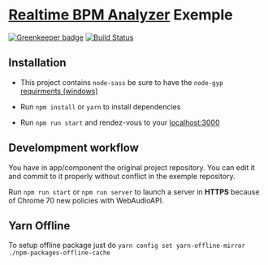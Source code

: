 # [Realtime BPM Analyzer](https://github.com/dlepaux/realtime-bpm-analyzer) Exemple

[![Greenkeeper badge](https://badges.greenkeeper.io/dlepaux/realtime-bpm-analyzer-exemple.svg)](https://greenkeeper.io/)
[![Build Status](https://travis-ci.org/dlepaux/realtime-bpm-analyzer-exemple.svg?branch=master)](https://travis-ci.org/dlepaux/realtime-bpm-analyzer-exemple)


## Installation

- This project contains `node-sass` be sure to have the `node-gyp` [requirments (windows)](https://github.com/nodejs/node-gyp#on-windows)

- Run `npm install` or `yarn` to install dependencies

- Run `npm run start` and rendez-vous to your [localhost:3000](http://localhost:3000)


## Develompment workflow

You have in app/component the original project repository. You can edit it and commit to it properly without conflict in the exemple repository.

Run `npm run start` or `npm run server` to launch a server in **HTTPS** because of Chrome 70 new policies with WebAudioAPI.


## Yarn Offline

To setup offline package just do `yarn config set yarn-offline-mirror ./npm-packages-offline-cache`